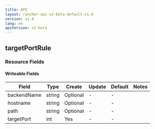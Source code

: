 ```yaml
---
title: API
layout: rancher-api-v2-beta-default-v1.4
version: v1.4
lang: en
apiVersion: v2-beta
---
```


## targetPortRule



### Resource Fields

#### Writeable Fields

Field | Type | Create | Update | Default | Notes
---|---|---|---|---|---
backendName | string | Optional | - | - | 
hostname | string | Optional | - | - | 
path | string | Optional | - | - | 
targetPort | int | Yes | - | - | 



<br>
